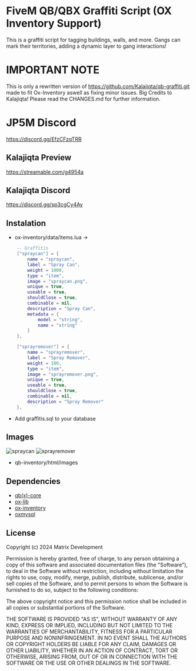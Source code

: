 # FiveM QB/QBX Graffiti Script (OX Inventory Support)
This is a graffiti script for tagging buildings, walls, and more. Gangs can mark their territories, adding a dynamic layer to gang interactions!

# IMPORTANT NOTE
This is only a rewritten version of https://github.com/Kalajiqta/qb-graffiti.git made to fit Ox-Inventory aswell as fixing minor issues. Big Credits to Kalajiqta!
Please read the CHANGES.md for further information.

# JP5M Discord
https://discord.gg/EfzCFzqTRR

## Kalajiqta Preview
https://streamable.com/g4954a

## Kalajiqta Discord
https://discord.gg/sp3cgCy4Ay

## Instalation
+ ox-inventory/data/items.lua ->
```lua
    -- Graffitis
    ["spraycan"] = {
        name = "spraycan",
        label = "Spray Can",
        weight = 1000,
        type = "item",
        image = "spraycan.png",
        unique = true,
        useable = true,
        shouldClose = true,
        combinable = nil,
        description = "Spray Can",
        metadata = {
            model = "string",
            name = "string"
        }
    },

    ["sprayremover"] = {
        name = "sprayremover",
        label = "Spray Remover",
        weight = 100,
        type = "item",
        image = "sprayremover.png",
        unique = true,
        useable = true,
        shouldClose = true,
        combinable = nil,
        description = "Spray Remover"
    },

```
+ Add graffitis.sql to your database

## Images
![spraycan](https://github.com/Kalajiqta/qb-graffiti/blob/main/images/spraycan.png?raw=true)
![sprayremover](https://github.com/Kalajiqta/qb-graffiti/blob/main/images/sprayremover.png?raw=true)
+ qb-inventory/html/images

## Dependencies
+ [qb(x)-core](https://github.com/qbcore-framework/qb-core)
+ [ox-lib](https://github.com/overextended/ox_lib)
+ [ox-inventory](https://github.com/overextended/ox_inventory)
+ [oxmysql](https://github.com/overextended/oxmysql)

## License
Copyright (c) 2024 Matrix Development

Permission is hereby granted, free of charge, to any person obtaining a copy
of this software and associated documentation files (the "Software"), to deal
in the Software without restriction, including without limitation the rights
to use, copy, modify, merge, publish, distribute, sublicense, and/or sell
copies of the Software, and to permit persons to whom the Software is
furnished to do so, subject to the following conditions:

The above copyright notice and this permission notice shall be included in all
copies or substantial portions of the Software.

THE SOFTWARE IS PROVIDED "AS IS", WITHOUT WARRANTY OF ANY KIND, EXPRESS OR
IMPLIED, INCLUDING BUT NOT LIMITED TO THE WARRANTIES OF MERCHANTABILITY,
FITNESS FOR A PARTICULAR PURPOSE AND NONINFRINGEMENT. IN NO EVENT SHALL THE
AUTHORS OR COPYRIGHT HOLDERS BE LIABLE FOR ANY CLAIM, DAMAGES OR OTHER
LIABILITY, WHETHER IN AN ACTION OF CONTRACT, TORT OR OTHERWISE, ARISING FROM,
OUT OF OR IN CONNECTION WITH THE SOFTWARE OR THE USE OR OTHER DEALINGS IN THE
SOFTWARE.
